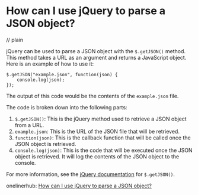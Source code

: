 # How can I use jQuery to parse a JSON object?
// plain

jQuery can be used to parse a JSON object with the `$.getJSON()` method. This method takes a URL as an argument and returns a JavaScript object. Here is an example of how to use it:

```
$.getJSON("example.json", function(json) {
    console.log(json);
});
```

The output of this code would be the contents of the `example.json` file.

The code is broken down into the following parts:

1. `$.getJSON()`: This is the jQuery method used to retrieve a JSON object from a URL.
2. `example.json`: This is the URL of the JSON file that will be retrieved.
3. `function(json)`: This is the callback function that will be called once the JSON object is retrieved.
4. `console.log(json)`: This is the code that will be executed once the JSON object is retrieved. It will log the contents of the JSON object to the console.

For more information, see the [jQuery documentation](https://api.jquery.com/jquery.getjson/) for `$.getJSON()`.

onelinerhub: [How can I use jQuery to parse a JSON object?](https://onelinerhub.com/jquery/how-can-i-use-jquery-to-parse-a-json-object)